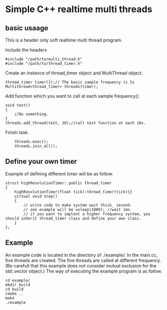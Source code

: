 # Simple C++ realtime multi threads

## basic usaage
This is a header only soft realtime multi thread program.

Include the headers
```
#include "/path/to/multi_thread.h"
#include "/path/to/thread_timer.h"
```
Create an instance of thread_timer object and MultiThread object.
```
thread_timer timer(1);// The basic sample frequency is 1s
Multithread<thread_timer> threads(timer);
```

Add function which you want to call at each sample frequency()
```
void test()
{
	//Do something.
}
threads.add_thread(test, 10);//call test function at each 10s.
```

Finish task.
```
	threads.exec();
	threads.join_all();
```

## Define your own timer
Example of defining different timer will be as follow.
```
struct highResolutionTimer: public thread_timer
{
	highResolutionTimer(float tick):thread_timer(tick){}
	virtual void step()
	{
		// write code to make system wait thick_ second.
		// one example will be usleep(1000); //wait 1ms.
		// if you want to implent a higher frequency system, you should inherit thread_timer class and define your own class.
	}
};
```

## Example
An example code is located in the directory of ./example/.
In the main.cc, five threads are created.
The five threads are called at different frequency.
(Be carefull that this example does not consider mutual exclusion for the std::vector object.)
The way of executing the example program is as follow.
```
cd example/
mkdir build
cd build
cmake ..
make
./example
```
